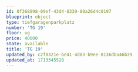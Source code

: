 ```yaml
---
id: 0f368898-09ef-43d4-8339-80a26d4c0197
blueprint: object
type: tiefgaragenparkplatz
number: 'TG 19'
floor: ug
price: 40000
state: available
title: 'TG 19'
updated_by: c2f8321e-be41-4d83-b9ee-8136dba46b39
updated_at: 1713345528
---
```

